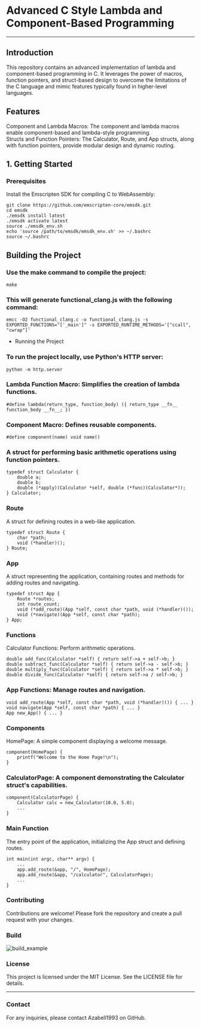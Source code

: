 # Advanced C Style Lambda and Component-Based Programming  
------  
## Introduction  
This repository contains an advanced implementation of lambda and component-based programming in C. It leverages the power of macros, function pointers, and struct-based design to overcome the limitations of the C language and mimic features typically found in higher-level languages.  
  
## Features  
Component and Lambda Macros: The component and lambda macros enable component-based and lambda-style programming.  
Structs and Function Pointers: The Calculator, Route, and App structs, along with function pointers, provide modular design and dynamic routing.  

## 1. Getting Started   
### Prerequisites  
Install the Emscripten SDK for compiling C to WebAssembly:  
```
git clone https://github.com/emscripten-core/emsdk.git
cd emsdk
./emsdk install latest
./emsdk activate latest
source ./emsdk_env.sh
echo 'source /path/to/emsdk/emsdk_env.sh' >> ~/.bashrc
source ~/.bashrc
```

## Building the Project  
### Use the make command to compile the project:  
```
make
```
  
  
### This will generate functional_clang.js with the following command:  
```
emcc -O2 functional_clang.c -o functional_clang.js -s EXPORTED_FUNCTIONS="['_main']" -s EXPORTED_RUNTIME_METHODS='["ccall", "cwrap"]'
```  
- Running the Project  
   
###  To run the project locally, use Python's HTTP server:    
```
python -m http.server 
```  
  
### Lambda Function Macro: Simplifies the creation of lambda functions.  
```
#define lambda(return_type, function_body) ({ return_type __fn__ function_body __fn__; })
```  
  
### Component Macro: Defines reusable components.  
```
#define component(name) void name()
```  
  
### A struct for performing basic arithmetic operations using function pointers.  
```
typedef struct Calculator {
    double a;
    double b;
    double (*apply)(Calculator *self, double (*func)(Calculator*));
} Calculator;
```

### Route
A struct for defining routes in a web-like application.
```
typedef struct Route {
    char *path;
    void (*handler)();
} Route;
```

### App  
A struct representing the application, containing routes and methods for adding routes and navigating.  
```
typedef struct App {
    Route *routes;
    int route_count;
    void (*add_route)(App *self, const char *path, void (*handler)());
    void (*navigate)(App *self, const char *path);
} App;
```  
### Functions  
Calculator Functions: Perform arithmetic operations.  
```
double add_func(Calculator *self) { return self->a + self->b; }
double subtract_func(Calculator *self) { return self->a - self->b; }
double multiply_func(Calculator *self) { return self->a * self->b; }
double divide_func(Calculator *self) { return self->a / self->b; }
```  

### App Functions: Manage routes and navigation.
```
void add_route(App *self, const char *path, void (*handler)()) { ... }
void navigate(App *self, const char *path) { ... }
App new_App() { ... }
```  
  
### Components  
HomePage: A simple component displaying a welcome message.  
```
component(HomePage) {
    printf("Welcome to the Home Page!\n");
}
```
   
### CalculatorPage: A component demonstrating the Calculator struct's capabilities.  
```
component(CalculatorPage) {
    Calculator calc = new_Calculator(10.0, 5.0);
    ...
}
```  

### Main Function
The entry point of the application, initializing the App struct and defining routes.  
```
int main(int argc, char** argv) {
    ...
    app.add_route(&app, "/", HomePage);
    app.add_route(&app, "/calculator", CalculatorPage);
    ...
}
```

### Contributing  
Contributions are welcome! Please fork the repository and create a pull request with your changes.  

### Build    
![build_example](https://github.com/Azabell1993/functional_clang_2024/assets/75885992/8e987232-9796-4853-97c7-1198ac3987cd)  
  
### License   
This project is licensed under the MIT License. See the LICENSE file for details.   


---------
###  Contact
For any inquiries, please contact Azabell1993 on GitHub.  
